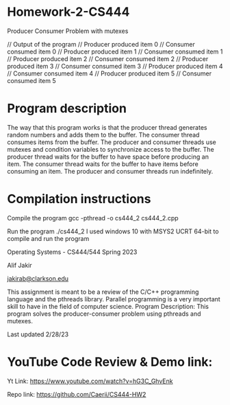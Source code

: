 # Homework-2-CS444
 Producer Consumer Problem with mutexes

 // Output of the program
// Producer produced item 0
// Consumer consumed item 0
// Producer produced item 1
// Consumer consumed item 1
// Producer produced item 2
// Consumer consumed item 2
// Producer produced item 3
// Consumer consumed item 3
// Producer produced item 4
// Consumer consumed item 4
// Producer produced item 5
// Consumer consumed item 5

# Program description
 The way that this program works is that the producer thread generates random numbers and adds them to the buffer.
 The consumer thread consumes items from the buffer.
 The producer and consumer threads use mutexes and condition variables to synchronize access to the buffer.
 The producer thread waits for the buffer to have space before producing an item.
 The consumer thread waits for the buffer to have items before consuming an item.
 The producer and consumer threads run indefinitely.

# Compilation instructions
 Compile the program
 gcc -pthread -o cs444_2 cs444_2.cpp

 Run the program
 ./cs444_2
 I used windows 10 with MSYS2 UCRT 64-bit to compile and run the program

Operating Systems - CS444/544
Spring 2023

Alif Jakir

jakirab@clarkson.edu

This assignment is meant to be a review of the C/C++ programming language and the pthreads library.
Parallel programming is a very important skill to have in the field of computer science.
Program Description: This program solves the producer-consumer problem using pthreads and mutexes.

Last updated 2/28/23

# YouTube Code Review & Demo link: 
Yt Link: https://www.youtube.com/watch?v=hG3C_GhvEnk

Repo link: https://github.com/Caerii/CS444-HW2

